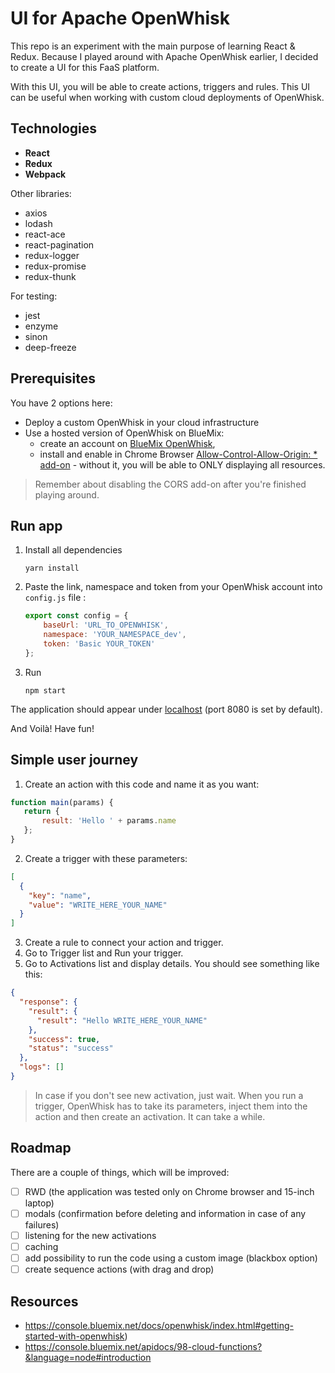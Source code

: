 # UI for Apache OpenWhisk

This repo is an experiment with the main purpose of learning React & Redux.
Because I played around with Apache OpenWhisk earlier, I decided to create a UI for this FaaS platform.

With this UI, you will be able to create actions, triggers and rules. 
This UI can be useful when working with custom cloud deployments of OpenWhisk.

## Technologies
- **React**
- **Redux**
- **Webpack**

Other libraries:
- axios
- lodash
- react-ace
- react-pagination
- redux-logger
- redux-promise
- redux-thunk

For testing:
- jest 
- enzyme
- sinon
- deep-freeze

## Prerequisites

You have 2 options here:
- Deploy a custom OpenWhisk in your cloud infrastructure
- Use a hosted version of OpenWhisk on BlueMix:
  - create an account on [BlueMix OpenWhisk](https://console.bluemix.net/registration/?target=%2Fopenwhisk),
  - install and enable in Chrome Browser [Allow-Control-Allow-Origin: * add-on](https://chrome.google.com/webstore/detail/allow-control-allow-origi/nlfbmbojpeacfghkpbjhddihlkkiljbi) - without it, you will be able to ONLY displaying all resources.

> Remember about disabling the CORS add-on after you're finished playing around.

## Run app
1. Install all dependencies
    ```shell
    yarn install
    ```

1. Paste the link, namespace and token from your OpenWhisk account into `config.js` file :
    ```javascript
    export const config = {
        baseUrl: 'URL_TO_OPENWHISK',
        namespace: 'YOUR_NAMESPACE_dev',
        token: 'Basic YOUR_TOKEN'
    };
    
    ```

1. Run
    ```shell
    npm start
    ```
The application should appear under [localhost](localhost:8080) (port 8080 is set by default).


And Voilà! Have fun!

## Simple user journey

1. Create an action with this code and name it as you want:
```javascript
function main(params) {
   return {
       result: 'Hello ' + params.name
   };
}
```
2. Create a trigger with these parameters:
```json
[
  {
    "key": "name",
    "value": "WRITE_HERE_YOUR_NAME"
  }
]
```

3. Create a rule to connect your action and trigger.
4. Go to Trigger list and Run your trigger.
5. Go to Activations list and display details. You should see something like this:
```json
{
  "response": {
    "result": {
      "result": "Hello WRITE_HERE_YOUR_NAME"
    },
    "success": true,
    "status": "success"
  },
  "logs": []
}
```

> In case if you don't see new activation, just wait. When you run a trigger, OpenWhisk has to take its parameters, 
inject them into the action and then create an activation. It can take a while. 

## Roadmap

There are a couple of things, which will be improved:
- [ ] RWD (the application was tested only on Chrome browser and 15-inch laptop)
- [ ] modals (confirmation before deleting and information in case of any failures)
- [ ] listening for the new activations
- [ ] caching
- [ ] add possibility to run the code using a custom image (blackbox option)
- [ ] create sequence actions (with drag and drop)

## Resources
- https://console.bluemix.net/docs/openwhisk/index.html#getting-started-with-openwhisk)
- https://console.bluemix.net/apidocs/98-cloud-functions?&language=node#introduction

